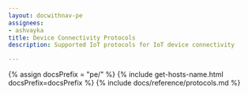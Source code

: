 ```yaml
---
layout: docwithnav-pe
assignees:
- ashvayka
title: Device Connectivity Protocols
description: Supported IoT protocols for IoT device connectivity

---
```


{% assign docsPrefix = "pe/" %}
{% include get-hosts-name.html docsPrefix=docsPrefix %}
{% include docs/reference/protocols.md %}
